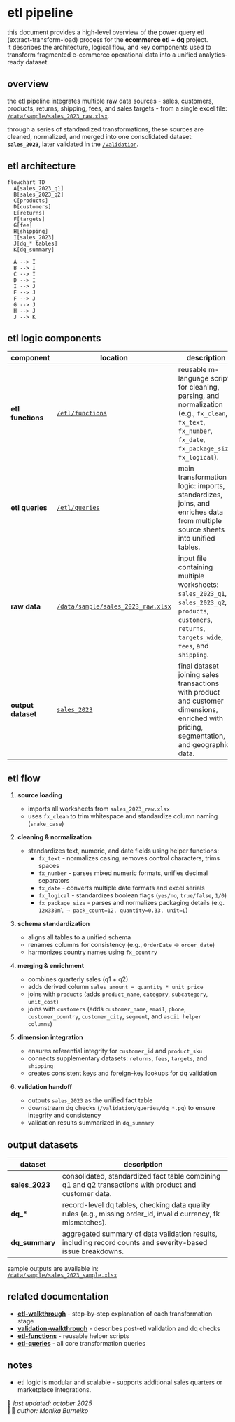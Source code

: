 # etl pipeline
this document provides a high-level overview of the power query etl (extract-transform-load) process for the **ecommerce etl + dq** project.  
it describes the architecture, logical flow, and key components used to transform fragmented e-commerce operational data into a unified analytics-ready dataset.

## overview
the etl pipeline integrates multiple raw data sources - sales, customers, products, returns, shipping, fees, and sales targets - from a single excel file:  
[`/data/sample/sales_2023_raw.xlsx`](../data/sample/sales_2023_raw.xlsx).  

through a series of standardized transformations, these sources are cleaned, normalized, and merged into one consolidated dataset:  
**`sales_2023`**, later validated in the [`/validation`](../validation).

## etl architecture
```mermaid
flowchart TD
  A[sales_2023_q1]
  B[sales_2023_q2]
  C[products]
  D[customers]
  E[returns]
  F[targets]
  G[fee]
  H[shipping]
  I[sales_2023]
  J[dq_* tables]
  K[dq_summary]

  A --> I
  B --> I
  C --> I
  D --> I
  I --> J
  E --> J
  F --> J
  G --> J
  H --> J
  J --> K
```

## etl logic components
| component | location | description |
|------------|-----------|-------------|
| **etl functions** | [`/etl/functions`](./functions) | reusable m-language scripts for cleaning, parsing, and normalization (e.g., `fx_clean`, `fx_text`, `fx_number`, `fx_date`, `fx_package_size`, `fx_logical`). |
| **etl queries** | [`/etl/queries`](./queries) | main transformation logic: imports, standardizes, joins, and enriches data from multiple source sheets into unified tables. |
| **raw data** | [`/data/sample/sales_2023_raw.xlsx`](../data/sample/sales_2023_raw.xlsx) | input file containing multiple worksheets: `sales_2023_q1`, `sales_2023_q2`, `products`, `customers`, `returns`, `targets_wide`, `fees`, and `shipping`. |
| **output dataset** | [`sales_2023`](./queries/sales_2023.pq) | final dataset joining sales transactions with product and customer dimensions, enriched with pricing, segmentation, and geographic data. |

## etl flow
1. **source loading**  
   - imports all worksheets from `sales_2023_raw.xlsx`  
   - uses `fx_clean` to trim whitespace and standardize column naming (`snake_case`)

2. **cleaning & normalization**  
   - standardizes text, numeric, and date fields using helper functions:  
     - `fx_text` - normalizes casing, removes control characters, trims spaces  
     - `fx_number` - parses mixed numeric formats, unifies decimal separators  
     - `fx_date` - converts multiple date formats and excel serials  
     - `fx_logical` - standardizes boolean flags (`yes/no`, `true/false`, `1/0`)  
     - `fx_package_size` - parses and normalizes packaging details (e.g. `12x330ml → pack_count=12, quantity=0.33, unit=L`)

3. **schema standardization**  
   - aligns all tables to a unified schema  
   - renames columns for consistency (e.g., `OrderDate` → `order_date`)  
   - harmonizes country names using `fx_country`  

4. **merging & enrichment**  
   - combines quarterly sales (q1 + q2)  
   - adds derived column `sales_amount = quantity * unit_price`  
   - joins with `products` (adds `product_name`, `category`, `subcategory`, `unit_cost`)  
   - joins with `customers` (adds `customer_name`, `email`, `phone`, `customer_country`, `customer_city`, `segment`, and `ascii helper columns`)  

5. **dimension integration**  
   - ensures referential integrity for `customer_id` and `product_sku`  
   - connects supplementary datasets: `returns`, `fees`, `targets`, and `shipping`  
   - creates consistent keys and foreign-key lookups for dq validation  

6. **validation handoff**  
   - outputs `sales_2023` as the unified fact table
   - downstream dq checks (`/validation/queries/dq_*.pq`) to ensure integrity and consistency    
   - validation results summarized in `dq_summary` 

## output datasets
| dataset | description |
|----------|-------------|
| **sales_2023** | consolidated, standardized fact table combining q1 and q2 transactions with product and customer data. |
| **dq_*** | record-level dq tables, checking data quality rules (e.g., missing order_id, invalid currency, fk mismatches). |
| **dq_summary** | aggregated summary of data validation results, including record counts and severity-based issue breakdowns. |

sample outputs are available in:  
[`/data/sample/sales_2023_sample.xlsx`](../data/sample/sales_2023_sample.xlsx)

## related documentation
- [**etl-walkthrough**](./etl-walkthrough.md) - step-by-step explanation of each transformation stage  
- [**validation-walkthrough**](../validation/validation-walkthrough.md) - describes post-etl validation and dq checks  
- [**etl-functions**](./functions) - reusable helper scripts  
- [**etl-queries**](./queries) - all core transformation queries  

## notes
- etl logic is modular and scalable - supports additional sales quarters or marketplace integrations.  

📅 *last updated: october 2025*  
👩‍💻 *author: Monika Burnejko*
